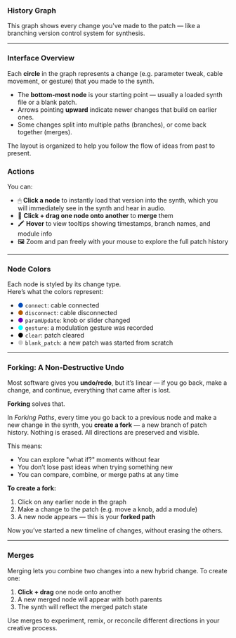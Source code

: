### History Graph

This graph shows every change you've made to the patch — like a branching version control system for synthesis.

---

### Interface Overview

Each **circle** in the graph represents a change  (e.g. parameter tweak, cable movement, or gesture) that you made to the synth.

- The **bottom-most node** is your starting point — usually a loaded synth file or a blank patch.
- Arrows pointing **upward** indicate newer changes that build on earlier ones.
- Some changes split into multiple paths (branches), or come back together (merges).

The layout is organized to help you follow the flow of ideas from past to present.

### Actions

You can:
- 🖱 **Click a node** to instantly load that version into the synth, which you will immediately see in the synth and hear in audio. 
- 🧩 **Click + drag one node onto another** to **merge** them  
- 🖍 **Hover** to view tooltips showing timestamps, branch names, and module info  
- 🖼 Zoom and pan freely with your mouse to explore the full patch history  

---

### Node Colors

Each node is styled by its change type.  
Here’s what the colors represent:

- <span style="color:#004cb8">●</span> `connect`: cable connected  
- <span style="color:#b85c00">●</span> `disconnect`: cable disconnected  
- <span style="color:#6b00b8">●</span> `paramUpdate`: knob or slider changed  
- <span style="color:#00ffff">●</span> `gesture`: a modulation gesture was recorded  
- <span style="color:#000000">●</span> `clear`: patch cleared  
- <span style="color:#ccc">●</span> `blank_patch`: a new patch was started from scratch  

---

### Forking: A Non-Destructive Undo

Most software gives you **undo/redo**, but it’s linear — if you go back, make a change, and continue, everything that came after is lost.

**Forking** solves that.

In *Forking Paths*, every time you go back to a previous node and make a new change in the synth, you **create a fork** — a new branch of patch history. Nothing is erased. All directions are preserved and visible.

This means:
- You can explore "what if?" moments without fear
- You don’t lose past ideas when trying something new
- You can compare, combine, or merge paths at any time

**To create a fork:**
1. Click on any earlier node in the graph
2. Make a change to the patch (e.g. move a knob, add a module)
3. A new node appears — this is your **forked path**

Now you’ve started a new timeline of changes, without erasing the others.

---

### Merges

Merging lets you combine two changes into a new hybrid change. 
To create one:
1. **Click + drag** one node onto another  
2. A new merged node will appear with both parents  
3. The synth will reflect the merged patch state

Use merges to experiment, remix, or reconcile different directions in your creative process.


